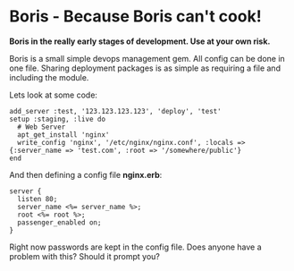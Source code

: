 # Boris - Because Boris can't cook!

__Boris in the really early stages of development. Use at your own risk.__

Boris is a small simple devops management gem. All config can be done in one file. Sharing deployment packages is as simple as requiring a file and including the module.

Lets look at some code:

    add_server :test, '123.123.123.123', 'deploy', 'test'
    setup :staging, :live do
      # Web Server
      apt_get_install 'nginx'
      write_config 'nginx', '/etc/nginx/nginx.conf', :locals => {:server_name => 'test.com', :root => '/somewhere/public'}
    end
    
And then defining a config file __nginx.erb__:

    server {
      listen 80;
      server_name <%= server_name %>;
      root <%= root %>;
      passenger_enabled on;
    }
    
Right now passwords are kept in the config file. Does anyone have a problem with this? Should it prompt you?
